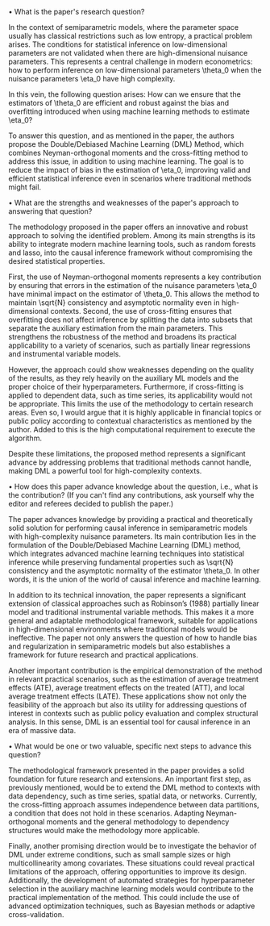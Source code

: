 •	What is the paper's research question?

In the context of semiparametric models, where the parameter space usually has classical restrictions such as low entropy, a practical problem arises. The conditions for statistical inference on low-dimensional parameters are not validated when there are high-dimensional nuisance parameters. This represents a central challenge in modern econometrics: how to perform inference on low-dimensional parameters \theta_0 when the nuisance parameters \eta_0 have high complexity.

In this vein, the following question arises: How can we ensure that the estimators of \theta_0 are efficient and robust against the bias and overfitting introduced when using machine learning methods to estimate \eta_0?

To answer this question, and as mentioned in the paper, the authors propose the Double/Debiased Machine Learning (DML) Method, which combines Neyman-orthogonal moments and the cross-fitting method to address this issue, in addition to using machine learning. The goal is to reduce the impact of bias in the estimation of \eta_0, improving valid and efficient statistical inference even in scenarios where traditional methods might fail.

•	What are the strengths and weaknesses of the paper's approach to answering that question?

The methodology proposed in the paper offers an innovative and robust approach to solving the identified problem. Among its main strengths is its ability to integrate modern machine learning tools, such as random forests and lasso, into the causal inference framework without compromising the desired statistical properties.

First, the use of Neyman-orthogonal moments represents a key contribution by ensuring that errors in the estimation of the nuisance parameters \eta_0 have minimal impact on the estimator of \theta_0. This allows the method to maintain 
\sqrt{N} consistency and asymptotic normality even in high-dimensional contexts. Second, the use of cross-fitting ensures that overfitting does not affect inference by splitting the data into subsets that separate the auxiliary estimation from the main parameters. This strengthens the robustness of the method and broadens its practical applicability to a variety of scenarios, such as partially linear regressions and instrumental variable models.

However, the approach could show weaknesses depending on the quality of the results, as they rely heavily on the auxiliary ML models and the proper choice of their hyperparameters. Furthermore, if cross-fitting is applied to dependent data, such as time series, its applicability would not be appropriate. This limits the use of the methodology to certain research areas. Even so, I would argue that it is highly applicable in financial topics or public policy according to contextual characteristics as mentioned by the author. Added to this is the high computational requirement to execute the algorithm.

Despite these limitations, the proposed method represents a significant advance by addressing problems that traditional methods cannot handle, making DML a powerful tool for high-complexity contexts.

•	How does this paper advance knowledge about the question, i.e., what is the contribution? (If you can't find any contributions, ask yourself why the editor and referees decided to publish the paper.)

The paper advances knowledge by providing a practical and theoretically solid solution for performing causal inference in semiparametric models with high-complexity nuisance parameters. Its main contribution lies in the formulation of the Double/Debiased Machine Learning (DML) method, which integrates advanced machine learning techniques into statistical inference while preserving fundamental properties such as \sqrt{N} consistency and the asymptotic normality of the estimator \theta_0. In other words, it is the union of the world of causal inference and machine learning.

In addition to its technical innovation, the paper represents a significant extension of classical approaches such as Robinson’s (1988) partially linear model and traditional instrumental variable methods. This makes it a more general and adaptable methodological framework, suitable for applications in high-dimensional environments where traditional models would be ineffective. The paper not only answers the question of how to handle bias and regularization in semiparametric models but also establishes a framework for future research and practical applications.

Another important contribution is the empirical demonstration of the method in relevant practical scenarios, such as the estimation of average treatment effects (ATE), average treatment effects on the treated (ATT), and local average treatment effects (LATE). These applications show not only the feasibility of the approach but also its utility for addressing questions of interest in contexts such as public policy evaluation and complex structural analysis. In this sense, DML is an essential tool for causal inference in an era of massive data.

•	What would be one or two valuable, specific next steps to advance this question?

The methodological framework presented in the paper provides a solid foundation for future research and extensions. An important first step, as previously mentioned, would be to extend the DML method to contexts with data dependency, such as time series, spatial data, or networks. Currently, the cross-fitting approach assumes independence between data partitions, a condition that does not hold in these scenarios. Adapting Neyman-orthogonal moments and the general methodology to dependency structures would make the methodology more applicable.

Finally, another promising direction would be to investigate the behavior of DML under extreme conditions, such as small sample sizes or high multicollinearity among covariates. These situations could reveal practical limitations of the approach, offering opportunities to improve its design. Additionally, the development of automated strategies for hyperparameter selection in the auxiliary machine learning models would contribute to the practical implementation of the method. This could include the use of advanced optimization techniques, such as Bayesian methods or adaptive cross-validation.
